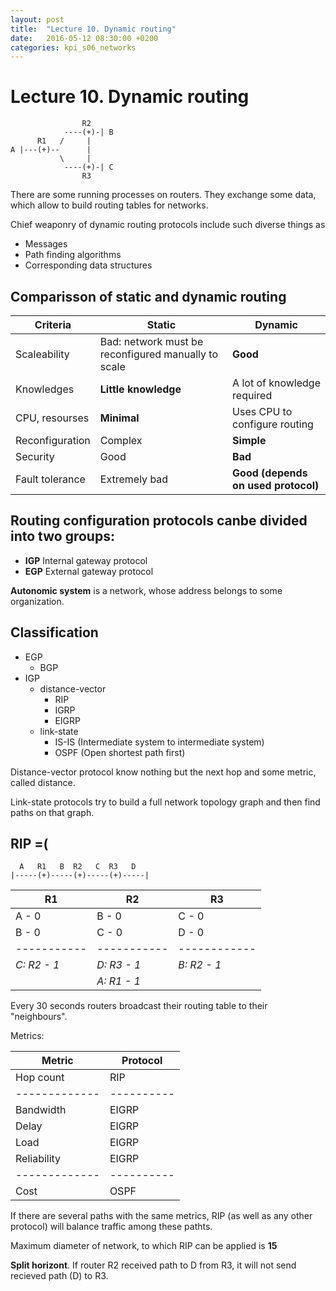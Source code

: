 ```yaml
---
layout: post
title:  "Lecture 10. Dynamic routing"
date:   2016-05-12 08:30:00 +0200
categories: kpi_s06_networks
---
```


# Lecture 10. Dynamic routing

```
                R2
            ----(+)-| B
      R1   /     |
A |---(+)--      |
           \     |
            ----(+)-| C
                R3
```

There are some running processes on routers. They exchange some data, which allow to build routing tables for networks.

Chief weaponry of dynamic routing protocols include such diverse things as

 - Messages
 - Path finding algorithms
 - Corresponding data structures

## Comparisson of static and dynamic routing

| Criteria | Static | Dynamic |
|----------|--------|---------|
| Scaleability | Bad: network must be reconfigured manually to scale | **Good** |
| Knowledges | **Little knowledge** | A lot of knowledge required |
| CPU, resourses | **Minimal** | Uses CPU to configure routing |
| Reconfiguration | Complex | **Simple** |
| Security | Good | **Bad** |
| Fault tolerance | Extremely bad | **Good (depends on used protocol)** |

## Routing configuration protocols canbe divided into two groups:

- **IGP** Internal gateway protocol
- **EGP** External gateway protocol

**Autonomic system** is a network, whose address belongs to some organization.

## Classification

- EGP
  - BGP
- IGP
  - distance-vector
    - RIP
    - IGRP
    - EIGRP
  - link-state
    - IS-IS (Intermediate system to intermediate system)
    - OSPF (Open shortest path first)

Distance-vector protocol know nothing but the next hop and some metric, called distance.

Link-state protocols try to build a full network topology graph and then find paths on that graph.

## RIP =(

```
  A   R1   B  R2   C  R3   D
|-----(+)-----(+)-----(+)-----|
```

|R1         |R2         |R3          |
|-----------|-----------|------------|
|A - 0      |B - 0      |C - 0       |
|B - 0      |C - 0      |D - 0       |
|-----------|-----------|------------|
|_C: R2 - 1_|_D: R3 - 1_|_B: R2 - 1_ |
|  |_A: R1 - 1_| |

Every 30 seconds routers broadcast their routing table to their "neighbours".

Metrics:

| Metric      | Protocol |
|-------------|----------|
| Hop count   | RIP      |
|-------------|----------|
| Bandwidth   | EIGRP    |
| Delay       | EIGRP    |
| Load        | EIGRP    |
| Reliability | EIGRP    |
|-------------|----------|
| Cost        | OSPF     |

If there are several paths with the same metrics, RIP (as well as any other protocol) will balance traffic among these pathts.

Maximum diameter of network, to which RIP can be applied is **15**

**Split horizont**. If router R2 received path to D from R3, it will not send recieved path (D) to R3.
